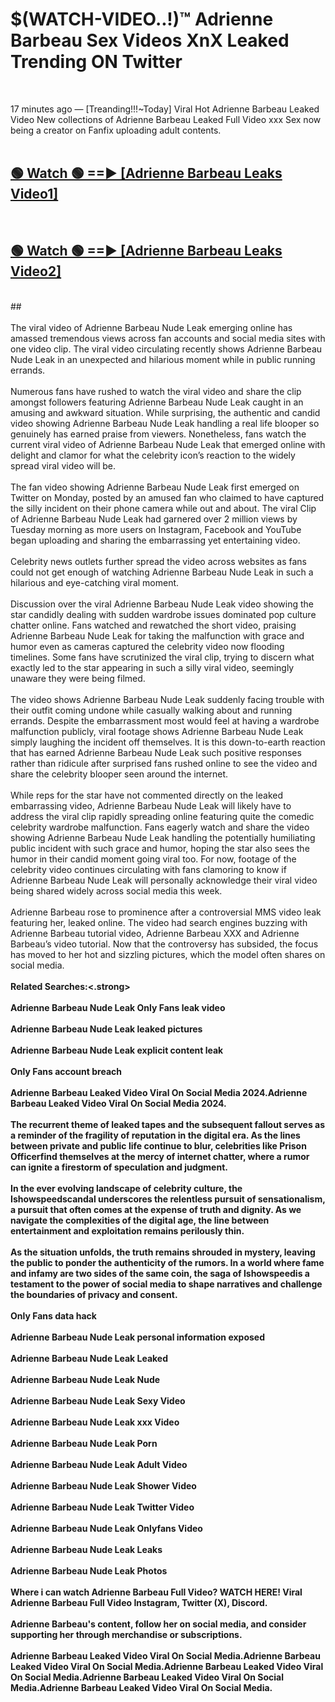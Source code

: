 # $(WATCH-VIDEO..!)™ Adrienne Barbeau Sex Videos XnX Leaked Trending ON Twitter<br>
<br>

17 minutes ago — [Treanding!!!~Today] Viral Hot Adrienne Barbeau Leaked Video New collections of Adrienne Barbeau Leaked Full Video xxx Sex now being a creator on Fanfix uploading adult contents.
<br>
 <br>

##  <a href="https://best2vid.blogspot.com?title=Adrienne_Barbeau">🟢 Watch 🟢 ==► [Adrienne Barbeau Leaks Video1]</a><br>
  <br>

##  <a href="https://best2vid.blogspot.com?title=Adrienne_Barbeau">🟢 Watch 🟢 ==► [Adrienne Barbeau Leaks Video2]</a><br>
  <br>
  ##
  <br>
  <br>
The viral video of Adrienne Barbeau Nude Leak emerging online has amassed tremendous views across fan accounts and social media sites with one video clip. The viral video circulating recently shows Adrienne Barbeau Nude Leak in an unexpected and hilarious moment while in public running errands.
<br><br>
Numerous fans have rushed to watch the viral video and share the clip amongst followers featuring Adrienne Barbeau Nude Leak caught in an amusing and awkward situation. While surprising, the authentic and candid video showing Adrienne Barbeau Nude Leak handling a real life blooper so genuinely has earned praise from viewers. Nonetheless, fans watch the current viral video of Adrienne Barbeau Nude Leak that emerged online with delight and clamor for what the celebrity icon’s reaction to the widely spread viral video will be.
<br><br>
The fan video showing Adrienne Barbeau Nude Leak first emerged on Twitter on Monday, posted by an amused fan who claimed to have captured the silly incident on their phone camera while out and about. The viral Clip of Adrienne Barbeau Nude Leak had garnered over 2 million views by Tuesday morning as more users on Instagram, Facebook and YouTube began uploading and sharing the embarrassing yet entertaining video.
<br><br>
Celebrity news outlets further spread the video across websites as fans could not get enough of watching Adrienne Barbeau Nude Leak in such a hilarious and eye-catching viral moment.
<br><br>
Discussion over the viral Adrienne Barbeau Nude Leak video showing the star candidly dealing with sudden wardrobe issues dominated pop culture chatter online. Fans watched and rewatched the short video, praising Adrienne Barbeau Nude Leak for taking the malfunction with grace and humor even as cameras captured the celebrity video now flooding timelines. Some fans have scrutinized the viral clip, trying to discern what exactly led to the star appearing in such a silly viral video, seemingly unaware they were being filmed.
<br><br>
The video shows Adrienne Barbeau Nude Leak suddenly facing trouble with their outfit coming undone while casually walking about and running errands. Despite the embarrassment most would feel at having a wardrobe malfunction publicly, viral footage shows Adrienne Barbeau Nude Leak simply laughing the incident off themselves. It is this down-to-earth reaction that has earned Adrienne Barbeau Nude Leak such positive responses rather than ridicule after surprised fans rushed online to see the video and share the celebrity blooper seen around the internet.
<br><br>
While reps for the star have not commented directly on the leaked embarrassing video, Adrienne Barbeau Nude Leak will likely have to address the viral clip rapidly spreading online featuring quite the comedic celebrity wardrobe malfunction. Fans eagerly watch and share the video showing Adrienne Barbeau Nude Leak handling the potentially humiliating public incident with such grace and humor, hoping the star also sees the humor in their candid moment going viral too. For now, footage of the celebrity video continues circulating with fans clamoring to know if Adrienne Barbeau Nude Leak will personally acknowledge their viral video being shared widely across social media this week.
<br><br>
Adrienne Barbeau rose to prominence after a controversial MMS video leak featuring her, leaked online. The video had search engines buzzing with Adrienne Barbeau tutorial video, Adrienne Barbeau XXX and Adrienne Barbeau’s video tutorial. Now that the controversy has subsided, the focus has moved to her hot and sizzling pictures, which the model often shares on social media.
<br><br>
<strong>Related Searches:<.strong>
<br><br>
Adrienne Barbeau Nude Leak Only Fans leak video
<br><br>
Adrienne Barbeau Nude Leak leaked pictures
<br><br>
Adrienne Barbeau Nude Leak explicit content leak
<br><br>
Only Fans account breach
<br><br>
Adrienne Barbeau Leaked Video Viral On Social Media 2024.Adrienne Barbeau Leaked Video Viral On Social Media 2024.
<br><br>
The recurrent theme of leaked tapes and the subsequent fallout serves as a reminder of the fragility of reputation in the digital era. As the lines between private and public life continue to blur, celebrities like Prison Officerfind themselves at the mercy of internet chatter, where a rumor can ignite a firestorm of speculation and judgment.
<br><br>
In the ever evolving landscape of celebrity culture, the Ishowspeedscandal underscores the relentless pursuit of sensationalism, a pursuit that often comes at the expense of truth and dignity. As we navigate the complexities of the digital age, the line between entertainment and exploitation remains perilously thin.
<br><br>
As the situation unfolds, the truth remains shrouded in mystery, leaving the public to ponder the authenticity of the rumors. In a world where fame and infamy are two sides of the same coin, the saga of Ishowspeedis a testament to the power of social media to shape narratives and challenge the boundaries of privacy and consent.
<br><br>
Only Fans data hack
<br><br>
Adrienne Barbeau Nude Leak personal information exposed
<br><br>
Adrienne Barbeau Nude Leak Leaked
<br><br>
Adrienne Barbeau Nude Leak Nude
<br><br>
Adrienne Barbeau Nude Leak Sexy Video
<br><br>
Adrienne Barbeau Nude Leak xxx Video
<br><br>
Adrienne Barbeau Nude Leak Porn
<br><br>
Adrienne Barbeau Nude Leak Adult Video
<br><br>
Adrienne Barbeau Nude Leak Shower Video
<br><br>
Adrienne Barbeau Nude Leak Twitter Video
<br><br>
Adrienne Barbeau Nude Leak Onlyfans Video
<br><br>
Adrienne Barbeau Nude Leak Leaks
<br><br>
Adrienne Barbeau Nude Leak Photos
<br><br>
Where i can watch Adrienne Barbeau Full Video? WATCH HERE! Viral Adrienne Barbeau Full Video Instagram, Twitter (X), Discord.
<br><br>
Adrienne Barbeau's content, follow her on social media, and consider supporting her through merchandise or subscriptions.
<br><br>
Adrienne Barbeau Leaked Video Viral On Social Media.Adrienne Barbeau Leaked Video Viral On Social Media.Adrienne Barbeau Leaked Video Viral On Social Media.Adrienne Barbeau Leaked Video Viral On Social Media.Adrienne Barbeau Leaked Video Viral On Social Media.